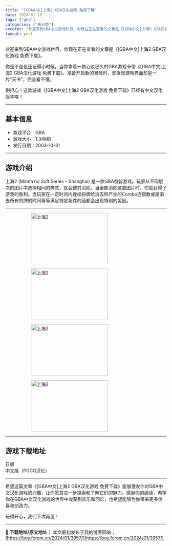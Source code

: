 ```yaml
---
title: "[GBA中文]上海2 GBA汉化游戏 免费下载"
date: 2024-01-19
tags: ["gba"]
categories: ["未分类"]
excerpt: "欢迎来到GBA中文游戏栏目，你现在正在查看的文章是《[GBA中文]上海2 GBA汉化游戏 免费下载》。 你是不是也还记得小时候，当你拿着一款心仪已久的GBA游戏卡带《[GBA中文]上海2 GBA汉化游戏 免费下载》，准备开启新的冒险时，却发现游戏界面却是一片“天书”，完全看不懂。 别担心！这款游戏《&hellip;"
layout: post
---
```


欢迎来到GBA中文游戏栏目，你现在正在查看的文章是《[GBA中文]上海2 GBA汉化游戏 免费下载》。

你是不是也还记得小时候，当你拿着一款心仪已久的GBA游戏卡带《[GBA中文]上海2 GBA汉化游戏 免费下载》，准备开启新的冒险时，却发现游戏界面却是一片“天书”，完全看不懂。

别担心！这款游戏《[GBA中文]上海2 GBA汉化游戏 免费下载》已经有中文汉化版本咯！ <hr><h2>&#22522;&#26412;&#20449;&#24687;</h2> <ul><li>&#28216;&#25103;&#24179;&#21488;&#65306;GBA</li> <li>&#28216;&#25103;&#22823;&#23567;&#65306;1.34MB</li> <li>&#21457;&#34892;&#26085;&#26399;&#65306;2003-10-31</li> </ul><hr><h2>&#28216;&#25103;&#20171;&#32461;</h2> <p>&#19978;&#28023;2 (Minna no Soft Series &ndash; Shanghai) &#26159;&#19968;&#27454;GBA&#30410;&#26234;&#28216;&#25103;&#12290;&#29609;&#23478;&#20174;&#19981;&#21516;&#23618;&#27425;&#30340;&#22270;&#29255;&#20013;&#36873;&#25321;&#30456;&#21516;&#30340;&#26679;&#24335;&#65292;&#23601;&#20250;&#20351;&#20854;&#28040;&#38500;&#12290;&#24403;&#20840;&#37096;&#28040;&#38500;&#36825;&#20123;&#22270;&#29255;&#26102;&#65292;&#20320;&#23601;&#33719;&#24471;&#20102;&#28216;&#25103;&#30340;&#32988;&#21033;&#12290;&#24403;&#29609;&#23478;&#22312;&#19968;&#23450;&#26102;&#38388;&#20869;&#36830;&#32493;&#23558;&#29260;&#32473;&#28040;&#21435;&#25152;&#20135;&#29983;&#30340;Combo&#36830;&#38145;&#25968;&#25110;&#26159;&#28040;&#21435;&#25152;&#26377;&#30340;&#29260;&#30340;&#26102;&#38388;&#31561;&#31561;&#28385;&#36275;&#29305;&#23450;&#26465;&#20214;&#30340;&#35805;&#37117;&#20250;&#20986;&#29616;&#29305;&#21035;&#30340;&#22870;&#21169;&#12290;</p> <hr><figure><figure><img loading="lazy" decoding="async" width="240" height="160" data-id="42709" src="https://boy.fcrom.cn/wp-content/uploads/2024/01/20240118_65a8e0f2210da.png" title="&#19978;&#28023;2-1" alt="上海2"></figure><figure><img loading="lazy" decoding="async" width="240" height="160" data-id="42710" src="https://boy.fcrom.cn/wp-content/uploads/2024/01/20240118_65a8e0f24e340.png" title="&#19978;&#28023;2-2" alt="上海2"></figure><figure><img loading="lazy" decoding="async" width="240" height="160" data-id="42711" src="https://boy.fcrom.cn/wp-content/uploads/2024/01/20240118_65a8e0f275a5a.png" title="&#19978;&#28023;2" alt="上海2"></figure><figure><img loading="lazy" decoding="async" width="240" height="160" data-id="42712" src="https://boy.fcrom.cn/wp-content/uploads/2024/01/20240118_65a8e0f29391e.png" title="&#19978;&#28023;2" alt="上海2"></figure></figure><hr><h2>&#28216;&#25103;&#19979;&#36733;&#22320;&#22336;</h2> <div><div> <div> <span></span><span>&#26085;&#29256;</span></div> <div> <span></span><span>&#20013;&#25991;&#29256;&#65288;PGCG&#27721;&#21270;&#65289;</span></div> </div></div> <hr>
希望这篇文章《[GBA中文]上海2 GBA汉化游戏 免费下载》能够激发你对GBA中文汉化游戏的兴趣，让你愿意进一步探索和了解它们的魅力。感谢你的阅读，希望你在GBA中文汉化游戏的世界中收获到欢乐和回忆，也希望能够为你带来更多惊喜和创造力。

玩得开心，我们下次再见！

---
📖 **下载地址/原文地址：** 本文最初发布于我的博客网站：[https://boy.fcrom.cn/2024/01/3957/](https://boy.fcrom.cn/2024/01/3957/)
